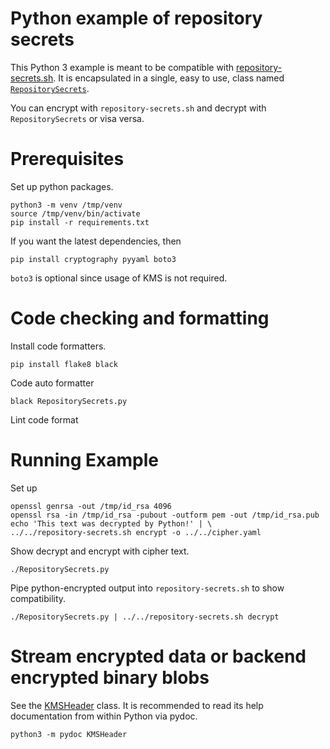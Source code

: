 # Python example of repository secrets

This Python 3 example is meant to be compatible with
[repository-secrets.sh](../../repository-secrets.sh).  It is encapsulated in a
single, easy to use, class named [`RepositorySecrets`](RepositorySecrets.py).

You can encrypt with `repository-secrets.sh` and decrypt with
`RepositorySecrets` or visa versa.

# Prerequisites

Set up python packages.

    python3 -m venv /tmp/venv
    source /tmp/venv/bin/activate
    pip install -r requirements.txt

If you want the latest dependencies, then

    pip install cryptography pyyaml boto3

`boto3` is optional since usage of KMS is not required.

# Code checking and formatting

Install code formatters.

    pip install flake8 black

Code auto formatter

    black RepositorySecrets.py

Lint code format

# Running Example

Set up

    openssl genrsa -out /tmp/id_rsa 4096
    openssl rsa -in /tmp/id_rsa -pubout -outform pem -out /tmp/id_rsa.pub
    echo 'This text was decrypted by Python!' | \
    ../../repository-secrets.sh encrypt -o ../../cipher.yaml

Show decrypt and encrypt with cipher text.

    ./RepositorySecrets.py


Pipe python-encrypted output into `repository-secrets.sh` to show compatibility.

    ./RepositorySecrets.py | ../../repository-secrets.sh decrypt

# Stream encrypted data or backend encrypted binary blobs

See the [KMSHeader](KMSHeader.py) class.  It is recommended to read its help
documentation from within Python via pydoc.

    python3 -m pydoc KMSHeader
